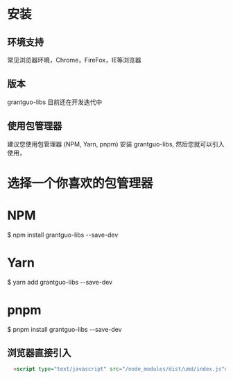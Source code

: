 # 安装
## 环境支持
常见浏览器环境，Chrome，FireFox，IE等浏览器
## 版本
grantguo-libs 目前还在开发迭代中
## 使用包管理器
建议您使用包管理器 (NPM, Yarn, pnpm) 安装 grantguo-libs, 然后您就可以引入使用，
# 选择一个你喜欢的包管理器
# NPM
$ npm install grantguo-libs --save-dev
# Yarn
$ yarn add grantguo-libs --save-dev
# pnpm
$ pnpm install grantguo-libs --save-dev
## 浏览器直接引入
```html
  <script type="text/javascript" src="/node_modules/dist/umd/index.js"></script>

```